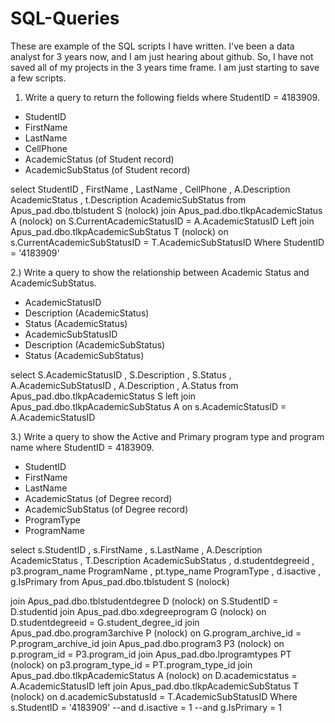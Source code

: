 # SQL-Queries
These are example of the SQL scripts I have written. I've been a data analyst for 3 years now, and I am just hearing about github. So, I have not saved all of my projects in the 3 years time frame. I am just starting to save a few scripts. 

1)	Write a query to return the following fields where StudentID = 4183909.
-	StudentID
-	FirstName
-	LastName
-	CellPhone
-	AcademicStatus (of Student record)
-	AcademicSubStatus (of Student record)

select StudentID
, FirstName
, LastName
, CellPhone
, A.Description AcademicStatus
, t.Description AcademicSubStatus
from Apus_pad.dbo.tblstudent S (nolock)
   join Apus_pad.dbo.tlkpAcademicStatus A (nolock) on S.CurrentAcademicStatusID = A.AcademicStatusID
   Left join Apus_pad.dbo.tlkpAcademicSubStatus T (nolock) on s.CurrentAcademicSubStatusID = T.AcademicSubStatusID
Where StudentID = '4183909'

2.) Write a query to show the relationship between Academic Status and AcademicSubStatus.
-	AcademicStatusID
-	Description  (AcademicStatus)
-	Status (AcademicStatus)
-	AcademicSubStatusID
-	Description (AcademicSubStatus)
-	Status (AcademicSubStatus)

select S.AcademicStatusID
, S.Description
, S.Status
, A.AcademicSubStatusID
, A.Description
, A.Status
from Apus_pad.dbo.tlkpAcademicStatus S
left join Apus_pad.dbo.tlkpAcademicSubStatus A on s.AcademicStatusID = A.AcademicStatusID

3.) Write a query to show the Active and Primary program type and program name where StudentID = 4183909.
-	StudentID
-	FirstName
-	LastName
-	AcademicStatus (of Degree record)
-	AcademicSubStatus (of Degree record)
-	ProgramType
-	ProgramName


select s.StudentID
, s.FirstName
, s.LastName
, A.Description AcademicStatus
, T.Description AcademicSubStatus
, d.studentdegreeid
, p3.program_name ProgramName
, pt.type_name ProgramType
, d.isactive
, g.IsPrimary
from Apus_pad.dbo.tblstudent S (nolock)

join Apus_pad.dbo.tblstudentdegree D (nolock) on S.StudentID = D.studentid
join Apus_pad.dbo.xdegreeprogram G (nolock) on D.studentdegreeid = G.student_degree_id
join Apus_pad.dbo.program3archive P (nolock) on G.program_archive_id = P.program_archive_id
join Apus_pad.dbo.program3 P3 (nolock) on p.program_id = P3.program_id
join Apus_pad.dbo.lprogramtypes PT (nolock) on p3.program_type_id = PT.program_type_id
join Apus_pad.dbo.tlkpAcademicStatus A (nolock) on D.academicstatus = A.AcademicStatusID
left join Apus_pad.dbo.tlkpAcademicSubStatus T (nolock) on  d.academicSubstatusId = T.AcademicSubStatusID
Where s.StudentID = '4183909'
--and d.isactive = 1
--and g.IsPrimary = 1
